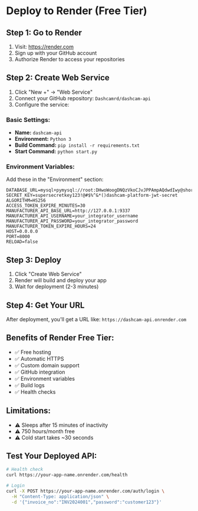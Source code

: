 # Deploy to Render (Free Tier)

## Step 1: Go to Render
1. Visit: https://render.com
2. Sign up with your GitHub account
3. Authorize Render to access your repositories

## Step 2: Create Web Service
1. Click "New +" → "Web Service"
2. Connect your GitHub repository: `Dashcamrd/dashcam-api`
3. Configure the service:

### Basic Settings:
- **Name:** `dashcam-api`
- **Environment:** `Python 3`
- **Build Command:** `pip install -r requirements.txt`
- **Start Command:** `python start.py`

### Environment Variables:
Add these in the "Environment" section:
```
DATABASE_URL=mysql+pymysql://root:DHwoWoogDNQzVkoCJvJPPAmpAQdwdIwy@shortline.proxy.rlwy.net:58339/railway
SECRET_KEY=supersecretkey123!@#$%^&*()dashcam-platform-jwt-secret
ALGORITHM=HS256
ACCESS_TOKEN_EXPIRE_MINUTES=30
MANUFACTURER_API_BASE_URL=http://127.0.0.1:9337
MANUFACTURER_API_USERNAME=your_integrator_username
MANUFACTURER_API_PASSWORD=your_integrator_password
MANUFACTURER_TOKEN_EXPIRE_HOURS=24
HOST=0.0.0.0
PORT=8000
RELOAD=false
```

## Step 3: Deploy
1. Click "Create Web Service"
2. Render will build and deploy your app
3. Wait for deployment (2-3 minutes)

## Step 4: Get Your URL
After deployment, you'll get a URL like:
`https://dashcam-api.onrender.com`

## Benefits of Render Free Tier:
- ✅ Free hosting
- ✅ Automatic HTTPS
- ✅ Custom domain support
- ✅ GitHub integration
- ✅ Environment variables
- ✅ Build logs
- ✅ Health checks

## Limitations:
- ⚠️ Sleeps after 15 minutes of inactivity
- ⚠️ 750 hours/month free
- ⚠️ Cold start takes ~30 seconds

## Test Your Deployed API:
```bash
# Health check
curl https://your-app-name.onrender.com/health

# Login
curl -X POST https://your-app-name.onrender.com/auth/login \
  -H "Content-Type: application/json" \
  -d '{"invoice_no":"INV2024001","password":"customer123"}'
```
